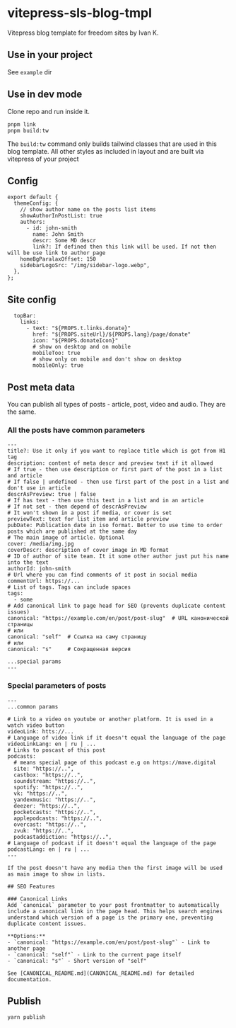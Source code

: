 # vitepress-sls-blog-tmpl

Vitepress blog template for freedom sites by Ivan K.

## Use in your project

See `example` dir

## Use in dev mode

Clone repo and run inside it.

```
pnpm link
pnpm build:tw
```

The `build:tw` command only builds tailwind classes that are used in
this blog template. All other styles as included in layout and
are built via vitepress of your project

## Config

```
export default {
  themeConfig: {
    // show author name on the posts list items
    showAuthorInPostList: true
    authors:
      - id: john-smith
        name: John Smith
        descr: Some MD descr
        link?: If defined then this link will be used. If not then will be use link to author page
    homeBgParalaxOffset: 150
    sidebarLogoSrc: "/img/sidebar-logo.webp",
  },
};
```

## Site config

```
  topBar:
    links:
      - text: "${PROPS.t.links.donate}"
        href: "${PROPS.siteUrl}/${PROPS.lang}/page/donate"
        icon: "${PROPS.donateIcon}"
        # show on desktop and on mobile
        mobileToo: true
        # show only on mobile and don't show on desktop
        mobileOnly: true

```

## Post meta data

You can publish all types of posts - article, post, video and audio. They are the same.

### All the posts have common parameters

```
---
title?: Use it only if you want to replace title which is got from H1 tag
description: content of meta descr and preview text if it allowed
# If true - then use description or first part of the post in a list and article
# If false | undefined - then use first part of the post in a list and don't use in article
descrAsPreview: true | false
# If has text - then use this text in a list and in an article
# If not set - then depend of descrAsPreview
# It won't shown in a post if media, or cover is set
previewText: text for list item and article preview
pubDate: Publication date in iso format. Better to use time to order posts which are published at the same day
# The main image of article. Optional
cover: /media/img.jpg
coverDescr: description of cover image in MD format
# ID of author of site team. It it some other author just put his name into the text
authorId: john-smith
# Url where you can find comments of it post in social media
commentUrl: https://...
# List of tags. Tags can include spaces
tags:
  - some
# Add canonical link to page head for SEO (prevents duplicate content issues)
canonical: "https://example.com/en/post/post-slug"  # URL канонической страницы
# или
canonical: "self"  # Ссылка на саму страницу
# или
canonical: "s"     # Сокращенная версия

...special params
---
```

### Special parameters of posts

```
---
...common params

# Link to a video on youtube or another platform. It is used in a watch video button
videoLink: htts://...
# Language of video link if it doesn't equal the language of the page
videoLinkLang: en | ru | ...
# Links to poscast of this post
podcasts:
  # means special page of this podcast e.g on https://mave.digital
  site: "https://..",
  castbox: "https://..",
  soundstream: "https://..",
  spotify: "https://..",
  vk: "https://..",
  yandexmusic: "https://..",
  deezer: "https://..",
  pocketcasts: "https://..",
  applepodcasts: "https://..",
  overcast: "https://..",
  zvuk: "https://..",
  podcastaddiction: "https://..",
# Language of podcast if it doesn't equal the language of the page
podcastLang: en | ru | ...
---

If the post doesn't have any media then the first image will be used as main image to show in lists.

## SEO Features

### Canonical Links
Add `canonical` parameter to your post frontmatter to automatically include a canonical link in the page head. This helps search engines understand which version of a page is the primary one, preventing duplicate content issues.

**Options:**
- `canonical: "https://example.com/en/post/post-slug"` - Link to another page
- `canonical: "self"` - Link to the current page itself
- `canonical: "s"` - Short version of "self"

See [CANONICAL_README.md](CANONICAL_README.md) for detailed documentation.
```

## Publish

```
yarn publish
```
